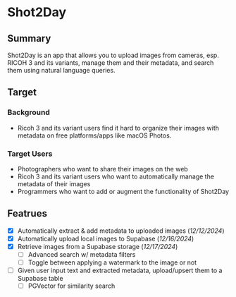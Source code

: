 # Shot2Day

## Summary

Shot2Day is an app that allows you to upload images from cameras, esp. RICOH 3 and its variants, manage them and their metadata, and search them using natural language queries.

## Target

### Background

- Ricoh 3 and its variant users find it hard to organize their images with metadata on free platforms/apps like macOS Photos.

### Target Users

- Photographers who want to share their images on the web
- Ricoh 3 and its variant users who want to automatically manage the metadata of their images
- Programmers who want to add or augment the functionality of Shot2Day

## Featrues

- [x] Automatically extract & add metadata to uploaded images (_12/12/2024_)
- [x] Automatically upload local images to Supabase (_12/16/2024_)
- [x] Retrieve images from a Supabase storage (_12/17/2024_)
  - [ ] Advanced search w/ metadata filters
  - [ ] Toggle between applying a watermark to the image or not
- [ ] Given user input text and extracted metadata, upload/upsert them to a Supabase table
  - [ ] PGVector for similarity search
